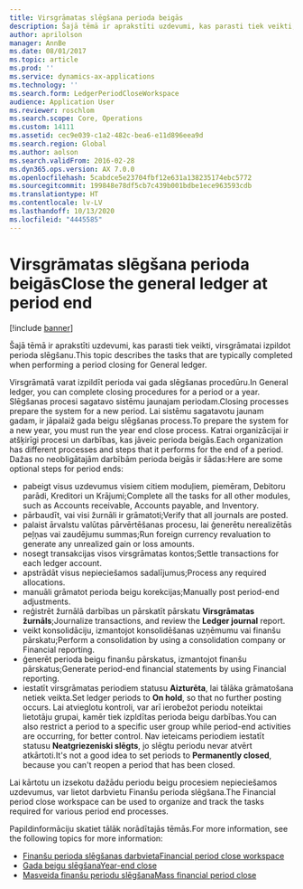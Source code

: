 ```yaml
---
title: Virsgrāmatas slēgšana perioda beigās
description: Šajā tēmā ir aprakstīti uzdevumi, kas parasti tiek veikti, virsgrāmatai izpildot perioda slēgšanu.
author: aprilolson
manager: AnnBe
ms.date: 08/01/2017
ms.topic: article
ms.prod: ''
ms.service: dynamics-ax-applications
ms.technology: ''
ms.search.form: LedgerPeriodCloseWorkspace
audience: Application User
ms.reviewer: roschlom
ms.search.scope: Core, Operations
ms.custom: 14111
ms.assetid: cec9e039-c1a2-482c-bea6-e11d896eea9d
ms.search.region: Global
ms.author: aolson
ms.search.validFrom: 2016-02-28
ms.dyn365.ops.version: AX 7.0.0
ms.openlocfilehash: 5cabdce5e23704fbf12e631a138235174ebc5772
ms.sourcegitcommit: 199848e78df5cb7c439b001bdbe1ece963593cdb
ms.translationtype: HT
ms.contentlocale: lv-LV
ms.lasthandoff: 10/13/2020
ms.locfileid: "4445585"
---
```

# <a name="close-the-general-ledger-at-period-end"></a><span data-ttu-id="e9d3a-103">Virsgrāmatas slēgšana perioda beigās</span><span class="sxs-lookup"><span data-stu-id="e9d3a-103">Close the general ledger at period end</span></span>

[!include [banner](../includes/banner.md)]

<span data-ttu-id="e9d3a-104">Šajā tēmā ir aprakstīti uzdevumi, kas parasti tiek veikti, virsgrāmatai izpildot perioda slēgšanu.</span><span class="sxs-lookup"><span data-stu-id="e9d3a-104">This topic describes the tasks that are typically completed when performing a period closing for General ledger.</span></span> 

<span data-ttu-id="e9d3a-105">Virsgrāmatā varat izpildīt perioda vai gada slēgšanas procedūru.</span><span class="sxs-lookup"><span data-stu-id="e9d3a-105">In General ledger, you can complete closing procedures for a period or a year.</span></span> <span data-ttu-id="e9d3a-106">Slēgšanas procesi sagatavo sistēmu jaunajam periodam.</span><span class="sxs-lookup"><span data-stu-id="e9d3a-106">Closing processes prepare the system for a new period.</span></span> <span data-ttu-id="e9d3a-107">Lai sistēmu sagatavotu jaunam gadam, ir jāpalaiž gada beigu slēgšanas process.</span><span class="sxs-lookup"><span data-stu-id="e9d3a-107">To prepare the system for a new year, you must run the year end close process.</span></span> <span data-ttu-id="e9d3a-108">Katrai organizācijai ir atšķirīgi procesi un darbības, kas jāveic perioda beigās.</span><span class="sxs-lookup"><span data-stu-id="e9d3a-108">Each organization has different processes and steps that it performs for the end of a period.</span></span> <span data-ttu-id="e9d3a-109">Dažas no neobligātajām darbībām perioda beigās ir šādas:</span><span class="sxs-lookup"><span data-stu-id="e9d3a-109">Here are some optional steps for period ends:</span></span>

-   <span data-ttu-id="e9d3a-110">pabeigt visus uzdevumus visiem citiem moduļiem, piemēram, Debitoru parādi, Kreditori un Krājumi;</span><span class="sxs-lookup"><span data-stu-id="e9d3a-110">Complete all the tasks for all other modules, such as Accounts receivable, Accounts payable, and Inventory.</span></span>
-   <span data-ttu-id="e9d3a-111">pārbaudīt, vai visi žurnāli ir grāmatoti;</span><span class="sxs-lookup"><span data-stu-id="e9d3a-111">Verify that all journals are posted.</span></span>
-   <span data-ttu-id="e9d3a-112">palaist ārvalstu valūtas pārvērtēšanas procesu, lai ģenerētu nerealizētās peļņas vai zaudējumu summas;</span><span class="sxs-lookup"><span data-stu-id="e9d3a-112">Run foreign currency revaluation to generate any unrealized gain or loss amounts.</span></span>
-   <span data-ttu-id="e9d3a-113">nosegt transakcijas visos virsgrāmatas kontos;</span><span class="sxs-lookup"><span data-stu-id="e9d3a-113">Settle transactions for each ledger account.</span></span>
-   <span data-ttu-id="e9d3a-114">apstrādāt visus nepieciešamos sadalījumus;</span><span class="sxs-lookup"><span data-stu-id="e9d3a-114">Process any required allocations.</span></span>
-   <span data-ttu-id="e9d3a-115">manuāli grāmatot perioda beigu korekcijas;</span><span class="sxs-lookup"><span data-stu-id="e9d3a-115">Manually post period-end adjustments.</span></span>
-   <span data-ttu-id="e9d3a-116">reģistrēt žurnālā darbības un pārskatīt pārskatu **Virsgrāmatas žurnāls**;</span><span class="sxs-lookup"><span data-stu-id="e9d3a-116">Journalize transactions, and review the **Ledger journal** report.</span></span>
-   <span data-ttu-id="e9d3a-117">veikt konsolidāciju, izmantojot konsolidēšanas uzņēmumu vai finanšu pārskatu;</span><span class="sxs-lookup"><span data-stu-id="e9d3a-117">Perform a consolidation by using a consolidation company or Financial reporting.</span></span>
-   <span data-ttu-id="e9d3a-118">ģenerēt perioda beigu finanšu pārskatus, izmantojot finanšu pārskatus;</span><span class="sxs-lookup"><span data-stu-id="e9d3a-118">Generate period-end financial statements by using Financial reporting.</span></span>
-   <span data-ttu-id="e9d3a-119">iestatīt virsgrāmatas periodiem statusu **Aizturēta**, lai tālāka grāmatošana netiek veikta.</span><span class="sxs-lookup"><span data-stu-id="e9d3a-119">Set ledger periods to **On hold**, so that no further posting occurs.</span></span> <span data-ttu-id="e9d3a-120">Lai atvieglotu kontroli, var arī ierobežot periodu noteiktai lietotāju grupai, kamēr tiek izpldītas perioda beigu darbības.</span><span class="sxs-lookup"><span data-stu-id="e9d3a-120">You can also restrict a period to a specific user group while period-end activities are occurring, for better control.</span></span> <span data-ttu-id="e9d3a-121">Nav ieteicams periodiem iestatīt statusu **Neatgriezeniski slēgts**, jo slēgtu periodu nevar atvērt atkārtoti.</span><span class="sxs-lookup"><span data-stu-id="e9d3a-121">It's not a good idea to set periods to **Permanently closed**, because you can't reopen a period that has been closed.</span></span>

<span data-ttu-id="e9d3a-122">Lai kārtotu un izsekotu dažādu periodu beigu procesiem nepieciešamos uzdevumus, var lietot darbvietu Finanšu perioda slēgšana.</span><span class="sxs-lookup"><span data-stu-id="e9d3a-122">The Financial period close workspace can be used to organize and track the tasks required for various period end processes.</span></span> 


<span data-ttu-id="e9d3a-123">Papildinformāciju skatiet tālāk norādītajās tēmās.</span><span class="sxs-lookup"><span data-stu-id="e9d3a-123">For more information, see the following topics for more information:</span></span>
- [<span data-ttu-id="e9d3a-124">Finanšu perioda slēgšanas darbvieta</span><span class="sxs-lookup"><span data-stu-id="e9d3a-124">Financial period close workspace</span></span>](financial-period-close-workspace.md) 
- [<span data-ttu-id="e9d3a-125">Gada beigu slēgšana</span><span class="sxs-lookup"><span data-stu-id="e9d3a-125">Year-end close</span></span>](Year-end-close.md)  
- [<span data-ttu-id="e9d3a-126">Masveida finanšu periodu slēgšana</span><span class="sxs-lookup"><span data-stu-id="e9d3a-126">Mass financial period close</span></span>](tasks/mass-financial-period-close.md)




